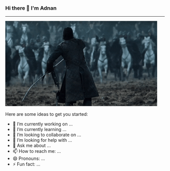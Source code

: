 ### Hi there 👋 I'm Adnan

<hr>
<img stryle="aling=center" src="https://raw.githubusercontent.com/adnantr/adnantr/main/giphy.gif" width="auto">

Here are some ideas to get you started:

- 🔭 I’m currently working on ...
- 🌱 I’m currently learning ...
- 👯 I’m looking to collaborate on ...
- 🤔 I’m looking for help with ...
- 💬 Ask me about ...
- 📫 How to reach me: ...
- 😄 Pronouns: ...
- ⚡ Fun fact: ...


